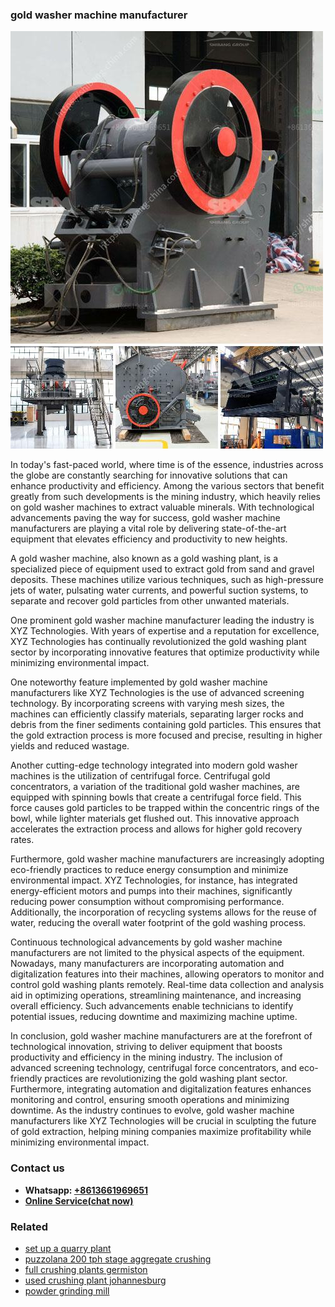 <h3>gold washer machine manufacturer</h3><img src='1708589541.jpg' alt=''><p>In today's fast-paced world, where time is of the essence, industries across the globe are constantly searching for innovative solutions that can enhance productivity and efficiency. Among the various sectors that benefit greatly from such developments is the mining industry, which heavily relies on gold washer machines to extract valuable minerals. With technological advancements paving the way for success, gold washer machine manufacturers are playing a vital role by delivering state-of-the-art equipment that elevates efficiency and productivity to new heights.</p><p>A gold washer machine, also known as a gold washing plant, is a specialized piece of equipment used to extract gold from sand and gravel deposits. These machines utilize various techniques, such as high-pressure jets of water, pulsating water currents, and powerful suction systems, to separate and recover gold particles from other unwanted materials.</p><p>One prominent gold washer machine manufacturer leading the industry is XYZ Technologies. With years of expertise and a reputation for excellence, XYZ Technologies has continually revolutionized the gold washing plant sector by incorporating innovative features that optimize productivity while minimizing environmental impact.</p><p>One noteworthy feature implemented by gold washer machine manufacturers like XYZ Technologies is the use of advanced screening technology. By incorporating screens with varying mesh sizes, the machines can efficiently classify materials, separating larger rocks and debris from the finer sediments containing gold particles. This ensures that the gold extraction process is more focused and precise, resulting in higher yields and reduced wastage.</p><p>Another cutting-edge technology integrated into modern gold washer machines is the utilization of centrifugal force. Centrifugal gold concentrators, a variation of the traditional gold washer machines, are equipped with spinning bowls that create a centrifugal force field. This force causes gold particles to be trapped within the concentric rings of the bowl, while lighter materials get flushed out. This innovative approach accelerates the extraction process and allows for higher gold recovery rates.</p><p>Furthermore, gold washer machine manufacturers are increasingly adopting eco-friendly practices to reduce energy consumption and minimize environmental impact. XYZ Technologies, for instance, has integrated energy-efficient motors and pumps into their machines, significantly reducing power consumption without compromising performance. Additionally, the incorporation of recycling systems allows for the reuse of water, reducing the overall water footprint of the gold washing process.</p><p>Continuous technological advancements by gold washer machine manufacturers are not limited to the physical aspects of the equipment. Nowadays, many manufacturers are incorporating automation and digitalization features into their machines, allowing operators to monitor and control gold washing plants remotely. Real-time data collection and analysis aid in optimizing operations, streamlining maintenance, and increasing overall efficiency. Such advancements enable technicians to identify potential issues, reducing downtime and maximizing machine uptime.</p><p>In conclusion, gold washer machine manufacturers are at the forefront of technological innovation, striving to deliver equipment that boosts productivity and efficiency in the mining industry. The inclusion of advanced screening technology, centrifugal force concentrators, and eco-friendly practices are revolutionizing the gold washing plant sector. Furthermore, integrating automation and digitalization features enhances monitoring and control, ensuring smooth operations and minimizing downtime. As the industry continues to evolve, gold washer machine manufacturers like XYZ Technologies will be crucial in sculpting the future of gold extraction, helping mining companies maximize profitability while minimizing environmental impact.</p><h3>Contact us</h3><ul><li><strong>Whatsapp:&nbsp;<a href="https://wa.me/8613661969651">+8613661969651</a></strong></li><li><a href="https://swt.shibang-china.com/?git&amp;zhl&amp;gold washer machine manufacturer"><strong>Online Service(chat now)</strong></a></li></ul><h3>Related</h3><ul><li><a href='set up a quarry plant.md'>set up a quarry plant</a></li><li><a href='puzzolana 200 tph stage aggregate crushing.md'>puzzolana 200 tph stage aggregate crushing</a></li><li><a href='full crushing plants germiston.md'>full crushing plants germiston</a></li><li><a href='used crushing plant johannesburg.md'>used crushing plant johannesburg</a></li><li><a href='powder grinding mill.md'>powder grinding mill</a></li></ul>